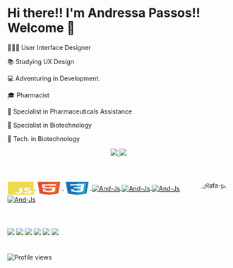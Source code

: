 # Hi there!! I'm Andressa Passos!! Welcome 👋

👩🏼‍💻 User Interface Designer <p>
📚 Studying UX Design  <p>
💻 Adventuring in Development. <p>
🎓 Pharmacist <p>
💊 Specialist in Pharmaceuticals Assistance <p>
🧪 Specialist in Biotechnology <p>
🧬 Tech. in Biotechnology <p>

  
<div align="center">
  <a href="https://github.com/andressapassos">
  <img height="180em" src="https://github-readme-stats.vercel.app/api?username=andressapassos&show_icons=true&theme=dracula&include_all_commits=true&count_private=true"/>
  <img height="180em" src="https://github-readme-stats.vercel.app/api/top-langs/?username=andressapassos&layout=compact&langs_count=7&theme=dracula"/>
</div>
  
  #
  
<div style="display: inline_block"><br>
  <img align="center" alt="And-Js" height="30" width="60" src="https://raw.githubusercontent.com/devicons/devicon/master/icons/javascript/javascript-plain.svg">
  <img align="center" alt="And-HTML" height="30" width="60" 
src="https://raw.githubusercontent.com/devicons/devicon/master/icons/html5/html5-original.svg">
  <img align="center" alt="And-CSS" height="30" width="60" src="https://raw.githubusercontent.com/devicons/devicon/master/icons/css3/css3-original.svg">
 <img align="right" alt="Rafa-pic" height="150" style="border-radius:50px;" src="https://media.discordapp.net/attachments/902145965153202219/902146181650604042/gif.gif?width=458&height=458">
 <img align="center" alt="And-Js" height="50" width="250" src="https://img.shields.io/badge/Adobe%20Illustrator-FF9A00?style=for-the-badge&logo=adobe%20illustrator&logoColor=white">
   <img align="center" alt="And-Js" height="50" width="210" src="https://img.shields.io/badge/Adobe%20Photoshop-31A8FF?style=for-the-badge&logo=Adobe%20Photoshop&logoColor=black">
  <img align="center" alt="And-Js" height="50" width="170" src="https://img.shields.io/badge/Adobe%20XD-470137?style=for-the-badge&logo=Adobe%20XD&logoColor=#FF61F6">
  <img align="center" alt="And-Js" height="50" width="150" src="https://img.shields.io/badge/Figma-F24E1E?style=for-the-badge&logo=figma&logoColor=white">
    
</div>
  
  #
 
<div style="display: inline_block"><br>
  <a href="https://instagram.com/andressa.uxuidesign/" target="_blank"><img src="https://img.shields.io/badge/-Instagram-%23E4405F?style=for-the-badge&logo=instagram&logoColor=white" target="_blank"></a>
  <a href="https://t.me/andressa1passos" target="_blank"><img src="https://img.shields.io/badge/Telegram-2CA5E0?style=for-the-badge&logo=telegram&logoColor=white" target="_blank"></a>
  <a href="https://www.linkedin.com/in/andressa-passos1" target="_blank"><img src="https://img.shields.io/badge/-LinkedIn-%230077B5?style=for-the-badge&logo=linkedin&logoColor=white" target="_blank"></a> 
   <a href="https://bit.ly/3QdR5cq" target="_blank"><img src="https://img.shields.io/badge/-Behance-blue?style=for-the-badge&logo=behance&logoColor=white" target="_blank"></a> 
   <a href="https://dribbble.com/andressapassos" target="_blank"><img src="https://img.shields.io/badge/Dribbble-EA4C89?style=for-the-badge&logo=dribbble&logoColor=white" target="_blank"></a> 
   <a href="https://linktr.ee/andressapassos" target="_blank"><img src="https://img.shields.io/badge/linktree-39E09B?style=for-the-badge&logo=linktree&logoColor=white" target="_blank"></a> 


</div>

  #
  
  <p align="left"> <img src="https://komarev.com/ghpvc/?username=andressapassos&color=yellow" alt="Profile views" /> </p>
